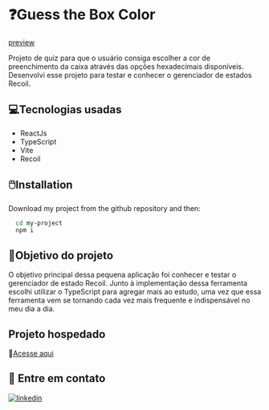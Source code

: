 
# ❓Guess the Box Color
    
[preview](./.github/preview.png)

Projeto de quiz para que o usuário consiga escolher a cor de preenchimento da caixa através das opções hexadecimais disponíveis. Desenvolvi esse projeto para testar e conhecer o gerenciador de estados Recoil.


## 💻Tecnologias usadas

* ReactJs
* TypeScript
* Vite
* Recoil




## 🖱️Installation

Download my project from the github repository and then:

```bash
  cd my-project
  npm i
```
    
## 🎯Objetivo do projeto

O objetivo principal dessa pequena aplicação foi conhecer e testar o gerenciador de estado Recoil. Junto à implementação dessa ferramenta escolhi utilizar o TypeScript para agregar mais ao estudo, uma vez que essa ferramenta vem se tornando cada vez mais frequente e indispensável no meu dia a dia.


## Projeto hospedado

🔗[Acesse aqui](https://guesstheboxcolor.netlify.app/)


## 📨 Entre em contato
[![linkedin](https://img.shields.io/badge/linkedin-0A66C2?style=for-the-badge&logo=linkedin&logoColor=white)](https://www.linkedin.com/in/dtfigueiredo/)

